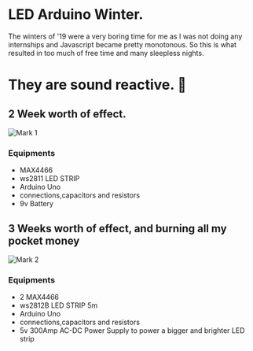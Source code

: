 # LED Arduino Winter.

The winters of '19 were a very boring time for me as I was not doing any internships and Javascript became pretty monotonous.
So this is what resulted in too much of free time and many sleepless nights.

# They are sound reactive. :tada:

## 2 Week worth of effect.

![Mark 1](https://media.giphy.com/media/jOsoHv8FrKXoK36Dxf/giphy.gif)

### Equipments

- MAX4466
- ws2811 LED STRIP
- Arduino Uno
- connections,capacitors and resistors
- 9v Battery

## 3 Weeks worth of effect, and burning all my pocket money

![Mark 2](https://media.giphy.com/media/Qa47tAjbn0E2W2373L/giphy.gif)

### Equipments

- 2 MAX4466
- ws2812B LED STRIP 5m
- Arduino Uno
- connections,capacitors and resistors
- 5v 300Amp AC-DC Power Supply to power a bigger and brighter LED strip
